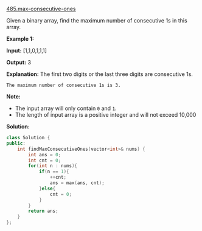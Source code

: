 [485.max-consecutive-ones](https://leetcode.com/problems/max-consecutive-ones/)  

Given a binary array, find the maximum number of consecutive 1s in this array.

**Example 1:**  

  
**Input:** \[1,1,0,1,1,1\]
  
**Output:** 3
  
**Explanation:** The first two digits or the last three digits are consecutive 1s.
  
    The maximum number of consecutive 1s is 3.
  

**Note:**

*   The input array will only contain `0` and `1`.
*   The length of input array is a positive integer and will not exceed 10,000  



**Solution:**  

```cpp
class Solution {
public:
    int findMaxConsecutiveOnes(vector<int>& nums) {
        int ans = 0;
        int cnt = 0;
        for(int n : nums){
            if(n == 1){
                ++cnt;
                ans = max(ans, cnt);
            }else{
                cnt = 0;
            }
        }
        return ans;
    }
};
```
      